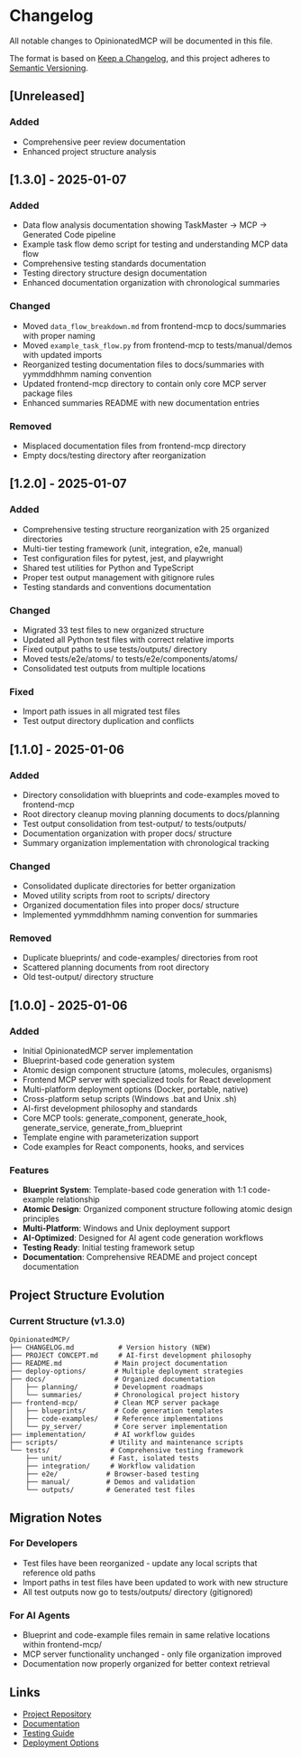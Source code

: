 # Changelog

All notable changes to OpinionatedMCP will be documented in this file.

The format is based on [Keep a Changelog](https://keepachangelog.com/en/1.0.0/),
and this project adheres to [Semantic Versioning](https://semver.org/spec/v2.0.0.html).

## [Unreleased]
### Added
- Comprehensive peer review documentation
- Enhanced project structure analysis

## [1.3.0] - 2025-01-07
### Added
- Data flow analysis documentation showing TaskMaster → MCP → Generated Code pipeline
- Example task flow demo script for testing and understanding MCP data flow
- Comprehensive testing standards documentation
- Testing directory structure design documentation
- Enhanced documentation organization with chronological summaries

### Changed
- Moved `data_flow_breakdown.md` from frontend-mcp to docs/summaries with proper naming
- Moved `example_task_flow.py` from frontend-mcp to tests/manual/demos with updated imports
- Reorganized testing documentation files to docs/summaries with yymmddhhmm naming convention
- Updated frontend-mcp directory to contain only core MCP server package files
- Enhanced summaries README with new documentation entries

### Removed
- Misplaced documentation files from frontend-mcp directory
- Empty docs/testing directory after reorganization

## [1.2.0] - 2025-01-07
### Added
- Comprehensive testing structure reorganization with 25 organized directories
- Multi-tier testing framework (unit, integration, e2e, manual)
- Test configuration files for pytest, jest, and playwright
- Shared test utilities for Python and TypeScript
- Proper test output management with gitignore rules
- Testing standards and conventions documentation

### Changed
- Migrated 33 test files to new organized structure
- Updated all Python test files with correct relative imports
- Fixed output paths to use tests/outputs/ directory
- Moved tests/e2e/atoms/ to tests/e2e/components/atoms/
- Consolidated test outputs from multiple locations

### Fixed
- Import path issues in all migrated test files
- Test output directory duplication and conflicts

## [1.1.0] - 2025-01-06
### Added
- Directory consolidation with blueprints and code-examples moved to frontend-mcp
- Root directory cleanup moving planning documents to docs/planning
- Test output consolidation from test-output/ to tests/outputs/
- Documentation organization with proper docs/ structure
- Summary organization implementation with chronological tracking

### Changed
- Consolidated duplicate directories for better organization
- Moved utility scripts from root to scripts/ directory
- Organized documentation files into proper docs/ structure
- Implemented yymmddhhmm naming convention for summaries

### Removed
- Duplicate blueprints/ and code-examples/ directories from root
- Scattered planning documents from root directory
- Old test-output/ directory structure

## [1.0.0] - 2025-01-06
### Added
- Initial OpinionatedMCP server implementation
- Blueprint-based code generation system
- Atomic design component structure (atoms, molecules, organisms)
- Frontend MCP server with specialized tools for React development
- Multi-platform deployment options (Docker, portable, native)
- Cross-platform setup scripts (Windows .bat and Unix .sh)
- AI-first development philosophy and standards
- Core MCP tools: generate_component, generate_hook, generate_service, generate_from_blueprint
- Template engine with parameterization support
- Code examples for React components, hooks, and services

### Features
- **Blueprint System**: Template-based code generation with 1:1 code-example relationship
- **Atomic Design**: Organized component structure following atomic design principles
- **Multi-Platform**: Windows and Unix deployment support
- **AI-Optimized**: Designed for AI agent code generation workflows
- **Testing Ready**: Initial testing framework setup
- **Documentation**: Comprehensive README and project concept documentation

## Project Structure Evolution

### Current Structure (v1.3.0)
```
OpinionatedMCP/
├── CHANGELOG.md           # Version history (NEW)
├── PROJECT CONCEPT.md     # AI-first development philosophy
├── README.md             # Main project documentation
├── deploy-options/       # Multiple deployment strategies
├── docs/                 # Organized documentation
│   ├── planning/         # Development roadmaps
│   └── summaries/        # Chronological project history
├── frontend-mcp/         # Clean MCP server package
│   ├── blueprints/       # Code generation templates
│   ├── code-examples/    # Reference implementations
│   └── py_server/        # Core server implementation
├── implementation/       # AI workflow guides
├── scripts/             # Utility and maintenance scripts
└── tests/               # Comprehensive testing framework
    ├── unit/            # Fast, isolated tests
    ├── integration/     # Workflow validation
    ├── e2e/            # Browser-based testing
    ├── manual/         # Demos and validation
    └── outputs/        # Generated test files
```

## Migration Notes

### For Developers
- Test files have been reorganized - update any local scripts that reference old paths
- Import paths in test files have been updated to work with new structure
- All test outputs now go to tests/outputs/ directory (gitignored)

### For AI Agents
- Blueprint and code-example files remain in same relative locations within frontend-mcp/
- MCP server functionality unchanged - only file organization improved
- Documentation now properly organized for better context retrieval

## Links
- [Project Repository](https://github.com/your-username/OpinionatedMCP)
- [Documentation](docs/README.md)
- [Testing Guide](tests/README.md)
- [Deployment Options](deploy-options/)
